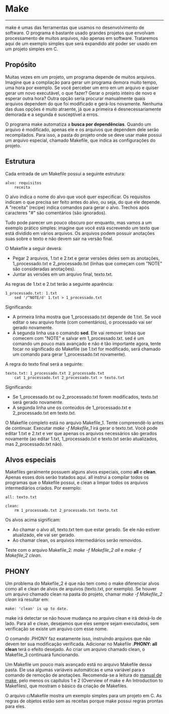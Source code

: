 # Make
---
make é umas das ferramentas que usamos no desenvolvimento de software. O programa é bastante usado grandes projetos que envolvam processamento de muitos arquivos, não apenas em software. Trataremos aqui de um exemplo simples que será expandido até poder ser usado em um projeto simples em C.

## Propósito

Muitas vezes em um projeto, um programa depende de muitos arquivos. Imagine que a compilação para gerar um programa demora muito tempo, uma hora por exemplo. Se você perceber um erro em um arquivo e quiser gerar um novo executável, o que fazer? Gerar o projeto inteiro de novo e esperar outra hora? Outra opção seria procurar manualmente quais arquivos dependem do que foi modificado e gerá-los novamente. Nenhuma das duas opções é muito atraente, já que a primeira é desnecessariamente demorada e a segunda é susceptível a erros.

O programa make automatiza a **busca por dependências**. Quando um arquivo é modificado, apenas ele e os arquivos que dependem dele serão recompilados. Para isso, a pasta do projeto onde se deve usar make possui um arquivo especial, chamado Makefile, que indica as configurações do projeto.

## Estrutura

Cada entrada de um Makefile possui a seguinte estrutura:

```make
alvo: requisitos
	receita
```

O alvo indica o nome do alvo que você quer especificar. Os requisitos indicam o que precisa ser feito antes do alvo, ou seja, do que ele depende. A "receita" (recipe) indica comandos para gerar o alvo. Trechos após caracteres "#" são comentários (são ignorados).

Tudo pode parecer um pouco obscuro por enquanto, mas vamos a um exemplo prático simples: imagine que você está escrevendo um texto que está dividido em vários arquivos. Os arquivos podem possuir anotações suas sobre o texto e não devem sair na versão final.

O Makefile a seguir deverá:

* Pegar 2 arquivos, 1.txt e 2.txt e gerar versões deles sem as anotações, 1_processado.txt e 2_processado.txt (linhas que começam com "NOTE" são consideradas anotações).
* Juntar as versões em um arquivo final, texto.txt.

As regras de 1.txt e 2.txt terão a seguinte aparência:

```
1_processado.txt: 1.txt
	sed '/^NOTE/d' 1.txt > 1_processado.txt
```

Significando:

* A primeira linha mostra que 1_processado.txt depende de 1.txt. Se você editar o seu arquivo fonte (com comentários), o processado vai ser gerado novamente.
* A segunda linha usa o comando **sed**. Ele vai remover linhas que comecem com "NOTE" e salvar em 1_processado.txt. sed é um comando um pouco mais avançado e não é tão importante agora, tente focar no significado do Makefile (se 1.txt for modificado, será chamado um comando para gerar 1_processado.txt novamente).

A regra do texto final será a seguinte:
```
texto.txt: 1_processado.txt 2_processado.txt
	cat 1_processado.txt 2_processado.txt > texto.txt
```

Significando:

* Se 1_processado.txt ou 2_processado.txt forem modificados, texto.txt será gerado novamente.
* A segunda linha une os conteúdos de 1_processado.txt e 2_processado.txt em texto.txt.

O Makefile completo está no arquivo Makefile_1. Tente compreendê-lo antes de continuar. Executar *make -f Makefile_1* irá gerar o texto.txt. Você pode editar 1.txt e 2.txt e ver que apenas os arquivos necessários são gerados novamente (ao editar 1.txt, 1_processado.txt e texto.txt serão atualizados, mas 2_processado.txt não).

## Alvos especiais

Makefiles geralmente possuem alguns alvos especiais, como **all** e **clean**. Apenas esses dois serão tratados aqui. all instrui a compilar todos os programas que o Makefile possui, e clean a limpar todos os arquivos intermediários criados. Por exemplo:

```make
all: texto.txt

clean:
	rm 1_processado.txt 2_processado.txt texto.txt
```

Os alvos acima significam:

* Ao chamar o alvo all, texto.txt tem que estar gerado. Se ele não estiver atualizado, ele vai ser gerado.
* Ao chamar clean, os arquivos intermediários serão removidos.

Teste com o arquivo Makefile_2: *make -f Makefile_2 all* e *make -f Makefile_2 clean*.

## PHONY

Um problema do Makefile_2 é que não tem como o make diferenciar alvos como all e clean de alvos de arquivos (texto.txt, por exemplo). Se houver um arquivo chamado clean na pasta do projeto, chamar *make -f Makefile_2 clean* irá resultar em:

```
make: 'clean' is up to date.
```

make irá detectar se não houve mudança no arquivo clean e irá deixá-lo de lado. Para all e clean, desejamos que eles sempre sejam executados, sem verificação se existe um arquivo com esse nome.

O comando .PHONY faz exatamente isso, instruíndo arquivos que não devem ter sua modificação verificada. Adicionar no Makefile **.PHONY: all clean** terá o efeito desejado. Ao criar um arquivo chamado clean, o Makefile_3 continuará funcionando.

Um Makefile um pouco mais avançado está no arquivo Makefile dessa pasta. Ele usa algumas variáveis automáticas e uma variável para o comando de remoção de anotações. Recomenda-se a leitura do [manual de make](http://www.gnu.org/software/make/manual/make.html), pelo menos os capítulos 1 e 2 (Overview of make e An Introduction to Makefiles), que mostram o básico da criação de Makefiles.

O arquivo c/Makefile mostra um exemplo simples para um projeto em C. As regras de objetos estão sem as receitas porque make possui regras prontas para eles.
